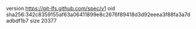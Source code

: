 version https://git-lfs.github.com/spec/v1
oid sha256:342c8359155af63a06411899e8c2676f89418d3d92eeea3f88fa3a7dadbdf1b7
size 20377
